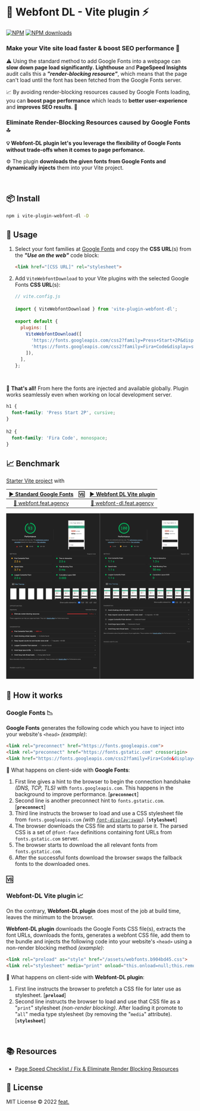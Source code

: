 # 🔌 **Webfont DL** - Vite plugin ⚡

[![NPM](https://img.shields.io/npm/v/vite-plugin-webfont-dl)](https://www.npmjs.com/package/vite-plugin-webfont-dl)
[![NPM downloads](https://img.shields.io/npm/dt/vite-plugin-webfont-dl)](https://www.npmjs.com/package/vite-plugin-webfont-dl)


### **Make your Vite site load faster & boost SEO performance 🚀**

⚠️ Using the standard method to add Google Fonts into a webpage can **slow down page load significantly.** **Lighthouse** and **PageSpeed Insights** audit calls this a **<i>"render-blocking resource"</i>**, which means that the page can't load until the font has been fetched from the Google Fonts server.

📈 By avoiding render-blocking resources caused by Google Fonts loading, you can **boost page performance** which leads to **better user-experience** and **improves SEO results**. 🔎

### **Eliminate Render-Blocking Resources caused by Google Fonts 🔝**

**💡 Webfont-DL plugin let's you leverage the flexibility of Google Fonts without trade-offs when it comes to page perfomance.**

⚙️ The plugin **downloads the given fonts from Google Fonts and dynamically injects** them into your Vite project.

<br>

## 📦 Install
```bash
npm i vite-plugin-webfont-dl -D
```


## 🦄 Usage

1. Select your font families at [Google Fonts](https://fonts.google.com) and copy the **CSS URL**(s) from the **<i>"Use on the web"</i>** code block:
	```html
	<link href="[CSS URL]" rel="stylesheet">
	```
1. Add `ViteWebfontDownload` to your Vite plugins with the selected Google Fonts **CSS URL**(s):
	```js
	// vite.config.js

	import { ViteWebfontDownload } from 'vite-plugin-webfont-dl';

	export default {
	  plugins: [
	    ViteWebfontDownload([
	      'https://fonts.googleapis.com/css2?family=Press+Start+2P&display=swap',
	      'https://fonts.googleapis.com/css2?family=Fira+Code&display=swap'
	    ]),
	  ],
	};
	```

<br>

🚀 **That's all!** From here the fonts are injected and available globally. Plugin works seamlessly even when working on local development server.


```css
h1 {
  font-family: 'Press Start 2P', cursive;
}

h2 {
  font-family: 'Fira Code', monospace;
}
```

## 📈 Benchmark
[Starter Vite project](https://github.com/vitejs/vite/tree/main/packages/create-vite/template-vanilla) with

| [▶️ Standard **Google Fonts**](https://pagespeed.web.dev/report?url=https%3A%2F%2Fwebfont.feat.agency%2F) | 🆚 | [▶️ **Webfont DL** Vite plugin](https://pagespeed.web.dev/report?url=https%3A%2F%2Fwebfont-dl.feat.agency%2F) |
|:---:|:---:|:---:|
| [🔗 webfont.feat.agency](https://webfont.feat.agency) | | [🔗 webfont-dl.feat.agency](https://webfont-dl.feat.agency) |

![Compare](./img/compare.png)


## 🔮 How it works

### **Google Fonts** 📉

**Google Fonts** generates the following code which you have to inject into your website's `<head>` <i>(example)</i>:

```html
<link rel="preconnect" href="https://fonts.googleapis.com">
<link rel="preconnect" href="https://fonts.gstatic.com" crossorigin>
<link href="https://fonts.googleapis.com/css2?family=Fira+Code&display=swap" rel="stylesheet">
```

📱 What happens on client-side with **Google Fonts**:
1. First line gives a hint to the browser to begin the connection handshake <i>(DNS, TCP, TLS)</i> with `fonts.googleapis.com`. This happens in the background to improve performance. [**`preconnect`**]
1. Second line is another preconnect hint to `fonts.gstatic.com`. [**`preconnect`**]
1. Third line instructs the browser to load and use a CSS stylesheet file from `fonts.googleapis.com` <i>(with [`font-display:swap`](https://developer.mozilla.org/en-US/docs/Web/CSS/@font-face/font-display#values))</i>. [**`stylesheet`**]
1. The browser downloads the CSS file and starts to parse it. The parsed CSS is a set of `@font-face` definitions containing font URLs from `fonts.gstatic.com` server.
1. The browser starts to download the all relevant fonts from `fonts.gstatic.com`.
1. After the successful fonts download the browser swaps the fallback fonts to the downloaded ones.

### 🆚

### **Webfont-DL** Vite plugin 📈

On the contrary, **Webfont-DL plugin** does most of the job at build time, leaves the minimum to the browser.

**Webfont-DL plugin** downloads the Google Fonts CSS file(s), extracts the font URLs, downloads the fonts, generates a webfont CSS file, add them to the bundle and injects the following code into your website's `<head>` using a non-render blocking method <i>(example)</i>:

```html
<link rel="preload" as="style" href="/assets/webfonts.b904bd45.css">
<link rel="stylesheet" media="print" onload="this.onload=null;this.removeAttribute('media');" href="/assets/webfonts.b904bd45.css">
```

📱 What happens on client-side with **Webfont-DL plugin**:
1. First line instructs the browser to prefetch a CSS file for later use as stylesheet. [**`preload`**]
1. Second line instructs the browser to load and use that CSS file as a "`print`" stylesheet <i>(non-render blocking)</i>. After loading it promote to "`all`" media type stylesheet (by removing the "`media`" attribute). [**`stylesheet`**]

<br>

## 📚 Resources
* [Page Speed Checklist / Fix & Eliminate Render Blocking Resources](https://pagespeedchecklist.com/eliminate-render-blocking-resources)


## 📄 License

MIT License © 2022 [feat.](https://feat.agency)


